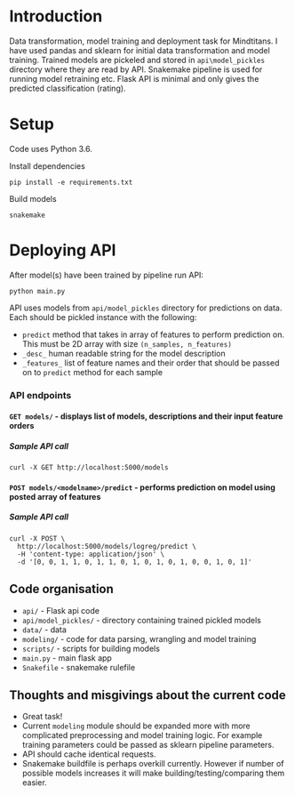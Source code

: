 Introduction
============

Data transformation, model training and deployment task for Mindtitans.
I have used pandas and sklearn for initial data transformation and model training. Trained models are pickeled and
 stored in `api\model_pickles` directory where they are read by API. Snakemake pipeline is used for running model
 retraining etc. Flask API is minimal and only gives the predicted classification (rating).

Setup
=====

Code uses Python 3.6.

Install dependencies
```
pip install -e requirements.txt
```

Build models
```
snakemake
```

Deploying API
=============
After model(s) have been trained by pipeline run API:
```
python main.py
```

API uses models from `api/model_pickles` directory for predictions on data. Each should be pickled instance with the
 following:
  * `predict` method that takes in array of features to perform prediction on. This must be 2D array with size `(n_samples, n_features)`
  * `_desc_` human readable string for the model description
  * `_features_` list of feature names and their order that should be passed on to `predict` method for each sample

### API endpoints

#### `GET models/` - displays list of models, descriptions and their input feature orders

##### Sample API call
```
curl -X GET http://localhost:5000/models
```

#### `POST models/<modelname>/predict` - performs prediction on model using posted array of features

##### Sample API call
```
curl -X POST \
  http://localhost:5000/models/logreg/predict \
  -H 'content-type: application/json' \
  -d '[0, 0, 1, 1, 0, 1, 1, 0, 1, 0, 1, 0, 1, 0, 0, 1, 0, 1]'
```

Code organisation
-----------------
  * `api/` - Flask api code
  * `api/model_pickles/` - directory containing trained pickled models
  * `data/` - data
  * `modeling/` - code for data parsing, wrangling and model training
  * `scripts/` - scripts for building models
  * `main.py` - main flask app
  * `Snakefile` - snakemake rulefile


Thoughts and misgivings about the current code
---------------------------------------------
  * Great task!
  * Current `modeling` module should be expanded more with more complicated preprocessing and model training logic.
  For example training parameters could be passed as sklearn pipeline parameters.
  * API should cache identical requests.
  * Snakemake buildfile is perhaps overkill currently. However if number of possible models increases it will make
  building/testing/comparing them easier.